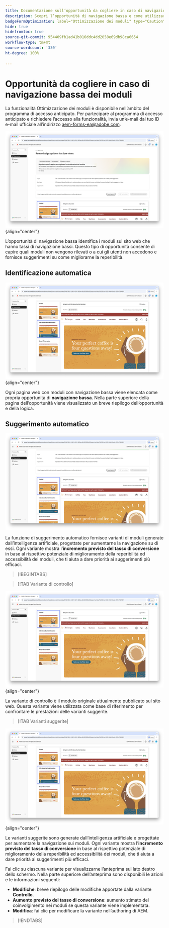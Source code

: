 ```yaml
---
title: Documentazione sull’opportunità da cogliere in caso di navigazione bassa
description: Scopri l’opportunità di navigazione bassa e come utilizzarla per migliorare il coinvolgimento nei moduli sul tuo sito web.
badgeFormOptimization: label="Ottimizzazione dei moduli" type="Caution" url="../../opportunity-types/form-optimization.md" tooltip="Ottimizzazione dei moduli"
hide: true
hidefromtoc: true
source-git-commit: 954409fb1ad41b016ddc4dd2058e69db98ca6654
workflow-type: tm+mt
source-wordcount: '330'
ht-degree: 100%

---
```



# Opportunità da cogliere in caso di navigazione bassa dei moduli

<span class="preview"> La funzionalità Ottimizzazione dei moduli è disponibile nell’ambito del programma di accesso anticipato. Per partecipare al programma di accesso anticipato e richiedere l’accesso alla funzionalità, invia un’e-mail dal tuo ID e-mail ufficiale all’indirizzo aem-forms-ea@adobe.com. </span>

![Opportunità Navigazione bassa](./assets/low-navigation/hero.png){align="center"}

L’opportunità di navigazione bassa identifica i moduli sul sito web che hanno tassi di navigazione bassi. Questo tipo di opportunità consente di capire quali moduli non vengono rilevati o a cui gli utenti non accedono e fornisce suggerimenti su come migliorarne la reperibilità.

## Identificazione automatica

![Identificazione automatica della navigazione bassa](./assets/low-navigation/auto-identify.png){align="center"}

Ogni pagina web con moduli con navigazione bassa viene elencata come propria opportunità di **navigazione bassa**. Nella parte superiore della pagina dell’opportunità viene visualizzato un breve riepilogo dell’opportunità e della logica.

## Suggerimento automatico

![Suggerimento automatico per navigazione bassa](./assets/low-navigation/auto-suggest.png)

La funzione di suggerimento automatico fornisce varianti di moduli generate dall’intelligenza artificiale, progettate per aumentarne la navigazione su di essi. Ogni variante mostra l’**incremento previsto del tasso di conversione** in base al rispettivo potenziale di miglioramento della reperibilità ed accessibilità dei moduli, che ti aiuta a dare priorità ai suggerimenti più efficaci.

>[!BEGINTABS]

>[!TAB Variante di controllo]

![Varianti di controllo](./assets/low-navigation/control-variation.png){align="center"}

La variante di controllo è il modulo originale attualmente pubblicato sul sito web. Questa variante viene utilizzata come base di riferimento per confrontare le prestazioni delle varianti suggerite.

>[!TAB Varianti suggerite]

![Varianti suggerite](./assets/low-navigation/suggested-variations.png){align="center"}

Le varianti suggerite sono generate dall’intelligenza artificiale e progettate per aumentare la navigazione sui moduli. Ogni variante mostra l’**incremento previsto del tasso di conversione** in base al rispettivo potenziale di miglioramento della reperibilità ed accessibilità dei moduli, che ti aiuta a dare priorità ai suggerimenti più efficaci.

Fai clic su ciascuna variante per visualizzarne l’anteprima sul lato destro dello schermo. Nella parte superiore dell’anteprima sono disponibili le azioni e le informazioni seguenti:

* **Modifiche**: breve riepilogo delle modifiche apportate dalla variante **Controllo**.
* **Aumento previsto del tasso di conversione**: aumento stimato del coinvolgimento nei moduli se questa variante viene implementata.
* **Modifica**: fai clic per modificare la variante nell’authoring di AEM.

>[!ENDTABS]

<!-- 

## Auto-optimize

[!BADGE Ultimate]{type=Positive tooltip="Ultimate"}

![Auto-optimize low navigation](./assets/low-views/auto-optimize.png){align="center"}

Sites Optimizer Ultimate adds the ability to deploy auto-optimization for the issues found by the low navigation opportunity.

>[!BEGINTABS]

>[!TAB Test multiple]


>[!TAB Publish selected]

{{auto-optimize-deploy-optimization-slack}}

>[!TAB Request approval]

{{auto-optimize-request-approval}}

>[!ENDTABS]

-->
